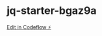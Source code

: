 # jq-starter-bgaz9a

[Edit in Codeflow ⚡️](https://stackblitz.com/~/github.com/lego-sharat/jq-starter-bgaz9a)